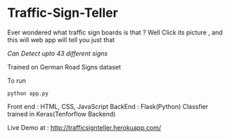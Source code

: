 # Traffic-Sign-Teller

Ever wondered what traffic sign boards is that ? Well Click its picture , and this will web app will tell you just that

 *Can Detect upto 43 different signs*
 
 Trained on German Road Signs dataset

To run
```
python app.py
```
Front end : HTML, CSS, JavaScript
BackEnd : Flask(Python)
Classfier trained in Keras(Tenforflow Backend)

Live Demo at : http://trafficsignteller.herokuapp.com/

